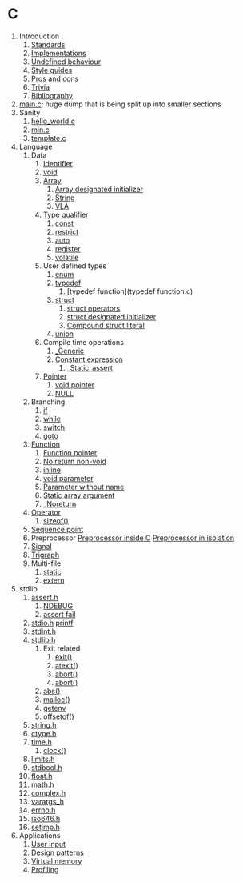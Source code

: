 # C

1.  Introduction
    1. [Standards](standards.md)
    1. [Implementations](implementations.md)
    1. [Undefined behaviour](undefined-behaviour.md)
    1. [Style guides](style-guides.md)
    1. [Pros and cons](pros-and-cons.md)
    1. [Trivia](trivia.md)
    1. [Bibliography](bibliography.md)
1.  [main.c](main.c): huge dump that is being split up into smaller sections
1.  Sanity
    1. [hello_world.c](hello_world.c)
    1. [min.c](min.c)
    1. [template.c](template.c)
1.  Language
    1.  Data
        1.  [Identifier](identifier.c)
        1.  [void](void.c)
        1.  [Array](array.c)
            1. [Array designated initializer](array_designated_initializer.c)
            1. [String](string.c)
            1. [VLA](vla.c)
        1.  [Type qualifier](type_qualifier.c)
            1. [const](const.c)
            1. [restrict](restrict.c)
            1. [auto](auto.c)
            1. [register](register.c)
            1. [volatile](volatile.c)
        1.  User defined types
            1.  [enum](enum.c)
            1.  [typedef](typedef.c)
                1. [typedef function](typedef function.c)
            1.  [struct](struct.c)
                1.  [struct operators](struct_operators.c)
                1.  [struct designated initializer](struct_designated_initializer.c)
                1.  [Compound struct literal](compound_struct_literal.c)
            1.  [union](union.c)
        1.  Compile time operations
            1.  [_Generic](generic.c)
            1.  [Constant expression](constant_expression.c)
                1. [_Static_assert](static_assert.c)
        1.  [Pointer](pointer.c)
            1. [void pointer](void_pointer.c)
            1. [NULL](null.c)
    1.  Branching
        1. [if](if.c)
        1. [while](while.c)
        1. [switch](switch.c)
        1. [goto](goto.c)
    1.  [Function](function.c)
        1. [Function pointer](function_pointer.c)
        1. [No return non-void](no_return_non_void.c)
        1. [inline](inline.c)
        1. [void parameter](void_parameter.c)
        1. [Parameter without name](parameter_without_name.c)
        1. [Static array argument](static_array_argument.c)
        1. [_Noreturn](noreturn.c)
    1.  [Operator](operator.c)
        1. [sizeof()](sizeof.c)
    1.  [Sequence point](sequence_point.c)
    1.  Preprocessor
        [Preprocessor inside C](preprocessor.c)
        [Preprocessor in isolation](preprocessor.sh)
    1.  [Signal](signal.c)
    1.  [Trigraph](trigraph.c)
    1.  Multi-file
        1.  [static](static.c)
        1.  [extern](extern.c)
1.  stdlib
    1.  [assert.h](assert_h.c)
        1. [NDEBUG](ndebug.c)
        1. [assert fail](interactive/assert_fail.c)
    1.  [stdio.h](stdio_h.c)
        [printf](printf.c)
    1.  [stdint.h](stdint_h.c)
    1.  [stdlib.h](stdlib_h.c)
        1.  Exit related
            1. [exit()](exit.c)
            1. [atexit()](atexit.c)
            1. [abort()](interactive/abort.c.off)
            1. [abort()](interactive/abort.c.off)
        1. [abs()](abs.c)
        1. [malloc()](malloc.c)
        1. [getenv](getenv.c)
        1. [offsetof()](offsetof.c)
    1.  [string.h](string_h.c)
    1.  [ctype.h](ctype_h.c)
    1.  [time.h](time_h.c)
        1. [clock()](interactive/clock.c)
    1.  [limits.h](limits_h.c)
    1.  [stdbool.h](stdbool_h.c)
    1.  [float.h](float_h.c)
    1.  [math.h](math_h.c)
    1.  [complex.h](complex_h.c)
    1.  [varargs_h](varargs_h.c)
    1.  [errno.h](errno_h.c)
    1.  [iso646.h](iso646_h.c)
    1.  [setjmp.h](setjmp_h.c)
1.  Applications
    1. [User input](interactive/user_input.c.off)
    1. [Design patterns](design_patterns.c)
    1. [Virtual memory](virtual_memory.c)
    1. [Profiling](interactive/profiling.c)
